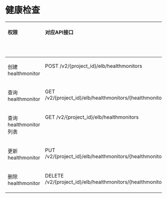# 健康检查<a name="elb_sq_lb_0005"></a>

<a name="table7612181322211"></a>
<table><thead align="left"><tr id="row367931352218"><th class="cellrowborder" valign="top" width="13.631363136313631%" id="mcps1.1.6.1.1"><p id="p1541914062018"><a name="p1541914062018"></a><a name="p1541914062018"></a>权限</p>
</th>
<th class="cellrowborder" valign="top" width="31.663166316631663%" id="mcps1.1.6.1.2"><p id="p14419180102011"><a name="p14419180102011"></a><a name="p14419180102011"></a>对应API接口</p>
</th>
<th class="cellrowborder" valign="top" width="18.921892189218923%" id="mcps1.1.6.1.3"><p id="p54192004206"><a name="p54192004206"></a><a name="p54192004206"></a>授权项</p>
</th>
<th class="cellrowborder" valign="top" width="15.611561156115611%" id="mcps1.1.6.1.4"><p id="p541940122019"><a name="p541940122019"></a><a name="p541940122019"></a>IAM项目（Project）</p>
</th>
<th class="cellrowborder" valign="top" width="20.172017201720173%" id="mcps1.1.6.1.5"><p id="p1598614261743"><a name="p1598614261743"></a><a name="p1598614261743"></a>企业项目（Enterprise Project）</p>
</th>
</tr>
</thead>
<tbody><tr id="row767961313225"><td class="cellrowborder" valign="top" width="13.631363136313631%" headers="mcps1.1.6.1.1 "><p id="p196792137226"><a name="p196792137226"></a><a name="p196792137226"></a>创建healthmonitor</p>
</td>
<td class="cellrowborder" valign="top" width="31.663166316631663%" headers="mcps1.1.6.1.2 "><p id="p1667981318228"><a name="p1667981318228"></a><a name="p1667981318228"></a>POST /v2/{project_id}/elb/healthmonitors</p>
</td>
<td class="cellrowborder" valign="top" width="18.921892189218923%" headers="mcps1.1.6.1.3 "><p id="p467910139223"><a name="p467910139223"></a><a name="p467910139223"></a>elb:healthmonitors:create</p>
</td>
<td class="cellrowborder" valign="top" width="15.611561156115611%" headers="mcps1.1.6.1.4 "><p id="p841964410711"><a name="p841964410711"></a><a name="p841964410711"></a>√</p>
</td>
<td class="cellrowborder" valign="top" width="20.172017201720173%" headers="mcps1.1.6.1.5 "><p id="p1642110448715"><a name="p1642110448715"></a><a name="p1642110448715"></a>√</p>
</td>
</tr>
<tr id="row1967971312222"><td class="cellrowborder" valign="top" width="13.631363136313631%" headers="mcps1.1.6.1.1 "><p id="p167941315221"><a name="p167941315221"></a><a name="p167941315221"></a>查询healthmonitor</p>
</td>
<td class="cellrowborder" valign="top" width="31.663166316631663%" headers="mcps1.1.6.1.2 "><p id="p16679121317228"><a name="p16679121317228"></a><a name="p16679121317228"></a>GET /v2/{project_id}/elb/healthmonitors/{healthmonitor_id}</p>
</td>
<td class="cellrowborder" valign="top" width="18.921892189218923%" headers="mcps1.1.6.1.3 "><p id="p1681151319228"><a name="p1681151319228"></a><a name="p1681151319228"></a>elb:healthmonitors:get</p>
</td>
<td class="cellrowborder" valign="top" width="15.611561156115611%" headers="mcps1.1.6.1.4 "><p id="p1422124419718"><a name="p1422124419718"></a><a name="p1422124419718"></a>√</p>
</td>
<td class="cellrowborder" valign="top" width="20.172017201720173%" headers="mcps1.1.6.1.5 "><p id="p1542214441176"><a name="p1542214441176"></a><a name="p1542214441176"></a>√</p>
</td>
</tr>
<tr id="row17681131314227"><td class="cellrowborder" valign="top" width="13.631363136313631%" headers="mcps1.1.6.1.1 "><p id="p4681213132215"><a name="p4681213132215"></a><a name="p4681213132215"></a>查询healthmonitor列表</p>
</td>
<td class="cellrowborder" valign="top" width="31.663166316631663%" headers="mcps1.1.6.1.2 "><p id="p268191352213"><a name="p268191352213"></a><a name="p268191352213"></a>GET /v2/{project_id}/elb/healthmonitors</p>
</td>
<td class="cellrowborder" valign="top" width="18.921892189218923%" headers="mcps1.1.6.1.3 "><p id="p6681213122210"><a name="p6681213122210"></a><a name="p6681213122210"></a>elb:healthmonitors:list</p>
</td>
<td class="cellrowborder" valign="top" width="15.611561156115611%" headers="mcps1.1.6.1.4 "><p id="p642313441677"><a name="p642313441677"></a><a name="p642313441677"></a>√</p>
</td>
<td class="cellrowborder" valign="top" width="20.172017201720173%" headers="mcps1.1.6.1.5 "><p id="p184242441272"><a name="p184242441272"></a><a name="p184242441272"></a>√</p>
</td>
</tr>
<tr id="row126811134223"><td class="cellrowborder" valign="top" width="13.631363136313631%" headers="mcps1.1.6.1.1 "><p id="p668112138225"><a name="p668112138225"></a><a name="p668112138225"></a>更新healthmonitor</p>
</td>
<td class="cellrowborder" valign="top" width="31.663166316631663%" headers="mcps1.1.6.1.2 "><p id="p19681181320221"><a name="p19681181320221"></a><a name="p19681181320221"></a>PUT /v2/{project_id}/elb/healthmonitors/{healthmonitor_id}</p>
</td>
<td class="cellrowborder" valign="top" width="18.921892189218923%" headers="mcps1.1.6.1.3 "><p id="p1368116138229"><a name="p1368116138229"></a><a name="p1368116138229"></a>elb:healthmonitors:put</p>
</td>
<td class="cellrowborder" valign="top" width="15.611561156115611%" headers="mcps1.1.6.1.4 "><p id="p84261844472"><a name="p84261844472"></a><a name="p84261844472"></a>√</p>
</td>
<td class="cellrowborder" valign="top" width="20.172017201720173%" headers="mcps1.1.6.1.5 "><p id="p114271744472"><a name="p114271744472"></a><a name="p114271744472"></a>√</p>
</td>
</tr>
<tr id="row568112132226"><td class="cellrowborder" valign="top" width="13.631363136313631%" headers="mcps1.1.6.1.1 "><p id="p10681131316226"><a name="p10681131316226"></a><a name="p10681131316226"></a>删除healthmonitor</p>
</td>
<td class="cellrowborder" valign="top" width="31.663166316631663%" headers="mcps1.1.6.1.2 "><p id="p768114133220"><a name="p768114133220"></a><a name="p768114133220"></a>DELETE /v2/{project_id}/elb/healthmonitors/{healthmonitor_id}</p>
</td>
<td class="cellrowborder" valign="top" width="18.921892189218923%" headers="mcps1.1.6.1.3 "><p id="p1368111362220"><a name="p1368111362220"></a><a name="p1368111362220"></a>elb:healthmonitors:delete</p>
</td>
<td class="cellrowborder" valign="top" width="15.611561156115611%" headers="mcps1.1.6.1.4 "><p id="p124280441479"><a name="p124280441479"></a><a name="p124280441479"></a>√</p>
</td>
<td class="cellrowborder" valign="top" width="20.172017201720173%" headers="mcps1.1.6.1.5 "><p id="p8429194413711"><a name="p8429194413711"></a><a name="p8429194413711"></a>√</p>
</td>
</tr>
</tbody>
</table>

